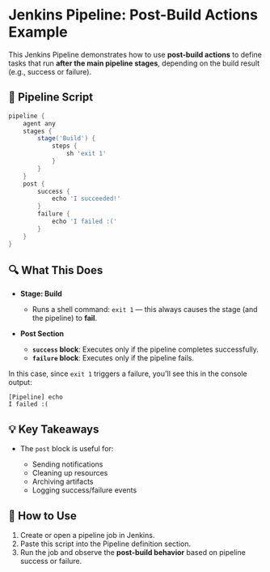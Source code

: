 # Jenkins Pipeline: Post-Build Actions Example

This Jenkins Pipeline demonstrates how to use **post-build actions** to define tasks that run **after the main pipeline stages**, depending on the build result (e.g., success or failure).

## 📄 Pipeline Script

```groovy
pipeline {
    agent any
    stages {
        stage('Build') {
            steps {
                sh 'exit 1'
            }
        }
    }
    post {
        success {
            echo 'I succeeded!'
        }        
        failure {
            echo 'I failed :('
        }
    }
}
```

## 🔍 What This Does

* **Stage: Build**

  * Runs a shell command: `exit 1` — this always causes the stage (and the pipeline) to **fail**.
* **Post Section**

  * **`success` block**: Executes only if the pipeline completes successfully.
  * **`failure` block**: Executes only if the pipeline fails.

In this case, since `exit 1` triggers a failure, you'll see this in the console output:

```
[Pipeline] echo
I failed :(
```

## 💡 Key Takeaways

* The `post` block is useful for:

  * Sending notifications
  * Cleaning up resources
  * Archiving artifacts
  * Logging success/failure events

## 🧪 How to Use

1. Create or open a pipeline job in Jenkins.
2. Paste this script into the Pipeline definition section.
3. Run the job and observe the **post-build behavior** based on pipeline success or failure.
